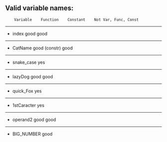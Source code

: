 ## Valid variable names:

		Variable	Function	Constant	Not Var, Func, Const
---------------------------------------------------------------------------------------
* index		good		good		
---------------------------------------------------------------------------------------
* CatName 			good (constr)	good
---------------------------------------------------------------------------------------
* snake_case 							yes	
---------------------------------------------------------------------------------------
* lazyDog	good		good
---------------------------------------------------------------------------------------
* quick_Fox 							yes
---------------------------------------------------------------------------------------
* 1stCaracter 							yes
---------------------------------------------------------------------------------------
* operand2	good		good
---------------------------------------------------------------------------------------
* BIG_NUMBER 					good
